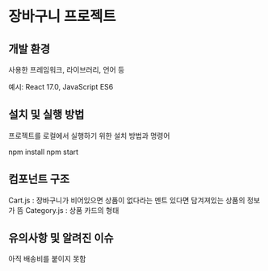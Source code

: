 # 장바구니 프로젝트

## 개발 환경

사용한 프레임워크, 라이브러리, 언어 등

예시: React 17.0, JavaScript ES6

## 설치 및 실행 방법

프로젝트를 로컬에서 실행하기 위한 설치 방법과 명령어

npm install
npm start


## 컴포넌트 구조

Cart.js : 장바구니가 비어있으면 상품이 없다라는 멘트 있다면 담겨져있는 상품의 정보가 뜸 
Category.js : 상품 카드의 형태

## 유의사항 및 알려진 이슈

아직 배송비를 붙이지 못함
